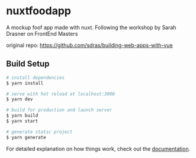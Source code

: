 # nuxtfoodapp

A mockup foof app made with nuxt. Following the workshop by Sarah Drasner on FrontEnd Masters

original repo: https://github.com/sdras/building-web-apps-with-vue


## Build Setup

```bash
# install dependencies
$ yarn install

# serve with hot reload at localhost:3000
$ yarn dev

# build for production and launch server
$ yarn build
$ yarn start

# generate static project
$ yarn generate
```

For detailed explanation on how things work, check out the [documentation](https://nuxtjs.org).
